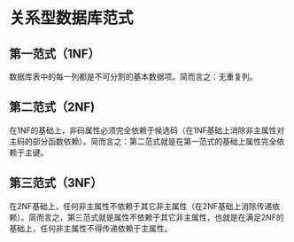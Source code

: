 # 关系型数据库范式

## 第一范式（1NF）

数据库表中的每一列都是不可分割的基本数据项。简而言之：无重复列。

## 第二范式（2NF)

在1NF的基础上，非码属性必须完全依赖于候选码（在1NF基础上消除非主属性对主码的部分函数依赖）。简而言之：第二范式就是在第一范式的基础上属性完全依赖于主键。

## 第三范式（3NF）

在2NF基础上，任何非主属性不依赖于其它非主属性（在2NF基础上消除传递依赖）。简而言之，第三范式就是属性不依赖于其它非主属性，也就是在满足2NF的基础上，任何非主属性不得传递依赖于主属性。
